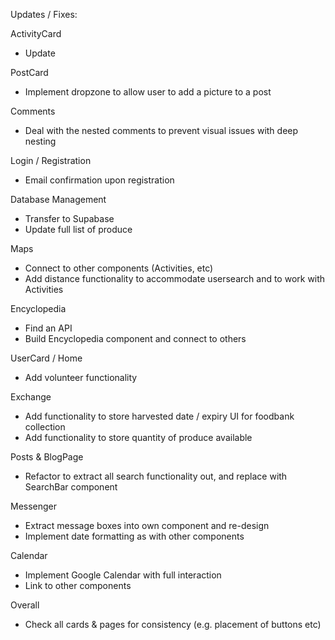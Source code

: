 Updates / Fixes:

ActivityCard

- Update

PostCard

- Implement dropzone to allow user to add a picture to a post

Comments

- Deal with the nested comments to prevent visual issues with deep nesting

Login / Registration

- Email confirmation upon registration 

Database Management

- Transfer to Supabase
- Update full list of produce

Maps

- Connect to other components (Activities, etc)
- Add distance functionality to accommodate usersearch and to work with
   Activities 

Encyclopedia

- Find an API
- Build Encyclopedia component and connect to others

UserCard / Home 

- Add volunteer functionality

Exchange 

- Add functionality to store harvested date / expiry UI for foodbank collection 
- Add functionality to store quantity of produce available

Posts & BlogPage

- Refactor to extract all search functionality out, and replace with SearchBar
   component

Messenger

- Extract message boxes into own component and re-design
- Implement date formatting as with other components

Calendar

- Implement Google Calendar with full interaction
- Link to other components

Overall

- Check all cards & pages for consistency (e.g. placement of buttons etc)